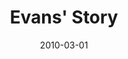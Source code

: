 ---
layout: media
category: media
title: "Evans' Story"
date: 2010-03-01
description: "Evans shares his story of freedom."
video: "https://s3.amazonaws.com/crossroadsvideomessages/EvansInterview.mp4"
video-poster: "http://s3.amazonaws.com/crossroads-media/images/legacy/content/EvansInterview-still.jpg"
---